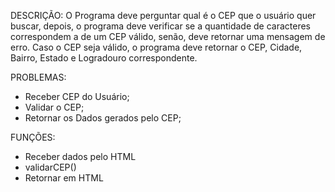 DESCRIÇÃO: O Programa deve perguntar qual é o CEP que o usuário quer buscar, depois, o programa deve verificar se a quantidade de caracteres correspondem a de um CEP válido, senão, deve retornar uma mensagem de erro. Caso o CEP seja válido, o programa deve retornar o CEP, Cidade, Bairro, Estado e Logradouro correspondente.

PROBLEMAS: 
- Receber CEP do Usuário;
- Validar o CEP;
- Retornar os Dados gerados pelo CEP;

FUNÇÕES:
- Receber dados pelo HTML
- validarCEP()
- Retornar em HTML
